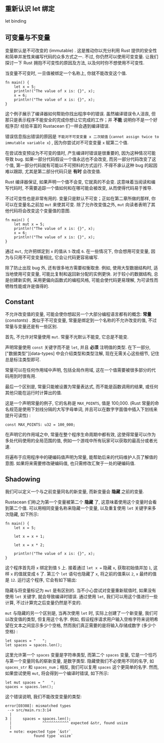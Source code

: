 


## 重新认识 let 绑定

let binding


## 可变量与不变量

变量默认是不可改变的 (immutable) . 这是推动你以充分利用 Rust 提供的安全性和简单并发性来编写代码的众多方式之一. 不过, 你仍然可以使用可变变量. 让我们探讨一下 Rust 拥抱不可变性的原因及方法, 以及何时你不想使用不可变性.

当变量不可变时, 一旦值被绑定一个名称上, 你就不能改变这个值.


```valkyrie
fn main() {
    let x = 5;
    println!("The value of x is: {}", x);
    x = 6;
    println!("The value of x is: {}", x);
}
```


这个例子展示了编译器如何帮助你找出程序中的错误. 虽然编译错误令人沮丧, 但那只是表示程序不能安全的完成你想让它完成的工作；并 **不能** 说明你不是一个好程序员! 经验丰富的 Rustacean 们一样会遇到编译错误.

错误信息指出错误的原因是 `不能对不可变变量 x 二次赋值` (`cannot assign twice to immutable variable x`) , 因为你尝试对不可变变量 `x` 赋第二个值.

在尝试改变预设为不可变的值时, 产生编译时错误是很重要的, 因为这种情况可能导致 bug. 如果一部分代码假设一个值永远也不会改变, 而另一部分代码改变了这个值, 第一部分代码就有可能以不可预料的方式运行. 不得不承认这种 bug 的起因难以跟踪, 尤其是第二部分代码只是 **有时** 会改变值.

Rust 编译器保证, 如果声明一个值不会变, 它就真的不会变. 这意味着当阅读和编写代码时, 不需要追踪一个值如何和在哪可能会被改变, 从而使得代码易于推导.

不过可变性也是非常有用的. 变量只是默认不可变；正如在第二章所做的那样, 你可以在变量名之前加 `mut` 来使其可变. 除了允许改变值之外, `mut` 向读者表明了其他代码将会改变这个变量值的意图.


```valkyrie
fn main() {
    let mut x = 5;
    println!("The value of x is: {}", x);
    x = 6;
    println!("The value of x is: {}", x);
}
```

通过 `mut`, 允许把绑定到 `x` 的值从 `5` 改成 `6`. 在一些情况下, 你会想用可变变量, 因为与只用不可变变量相比, 它会让代码更容易编写.

除了防止出现 bug 外, 还有很多地方需要权衡取舍. 例如, 使用大型数据结构时, 适当地使用可变变量, 可能比复制和返回新分配的实例更快. 对于较小的数据结构, 总是创建新实例, 采用更偏向函数式的编程风格, 可能会使代码更易理解, 为可读性而牺牲性能或许是值得的.

## Constant

不允许改变值的变量, 可能会使你想起另一个大部分编程语言都有的概念: **常量** (*constants*) . 类似于不可变变量, 常量是绑定到一个名称的不允许改变的值, 不过常量与变量还是有一些区别.

首先, 不允许对常量使用 `mut`. 常量不光默认不能变, 它总是不能变.

声明常量使用 `const` 关键字而不是 `let`, 并且 **必须** 注明值的类型. 在下一部分, ["数据类型"][data-types] 中会介绍类型和类型注解, 现在无需关心这些细节, 记住总是标注类型即可.

常量可以在任何作用域中声明, 包括全局作用域, 这在一个值需要被很多部分的代码用到时很有用.

最后一个区别是, 常量只能被设置为常量表达式, 而不能是函数调用的结果, 或任何其他只能在运行时计算出的值.

这是一个声明常量的例子, 它的名称是 `MAX_POINTS`, 值是 100,000.  (Rust 常量的命名规范是使用下划线分隔的大写字母单词, 并且可以在数字字面值中插入下划线来提升可读性) :

```valkyrie
const MAX_POINTS: u32 = 100_000;
```

在声明它的作用域之中, 常量在整个程序生命周期中都有效, 这使得常量可以作为多处代码使用的全局范围的值, 例如一个游戏中所有玩家可以获取的最高分或者光速.

将遍布于应用程序中的硬编码值声明为常量, 能帮助后来的代码维护人员了解值的意图. 如果将来需要修改硬编码值, 也只需修改汇聚于一处的硬编码值.

## Shadowing

我们可以定义一个与之前变量同名的新变量, 而新变量会 **隐藏** 之前的变量.

Rustacean 们称之为第一个变量被第二个 **隐藏** 了, 这意味着使用这个变量时会看到第二个值. 可以用相同变量名称来隐藏一个变量, 以及重复使用 `let` 关键字来多次隐藏, 如下所示:

```valkyrie
fn main() {
    let x = 5;

    let x = x + 1;

    let x = x * 2;

    println!("The value of x is: {}", x);
}
```

这个程序首先将 `x` 绑定到值 `5` 上. 接着通过 `let x =` 隐藏 `x`, 获取初始值并加 `1`, 这样 `x` 的值就变成 `6` 了. 第三个 `let` 语句也隐藏了 `x`, 将之前的值乘以 `2`, `x` 最终的值是 `12`. 运行这个程序, 它会有如下输出:



隐藏与将变量标记为 `mut` 是有区别的. 当不小心尝试对变量重新赋值时, 如果没有使用 `let` 关键字, 就会导致编译时错误. 通过使用 `let`, 我们可以用这个值进行一些计算, 不过计算完之后变量仍然是不变的.

`mut` 与隐藏的另一个区别是, 当再次使用 `let` 时, 实际上创建了一个新变量, 我们可以改变值的类型, 但复用这个名字. 例如, 假设程序请求用户输入空格字符来说明希望在文本之间显示多少个空格, 然而我们真正需要的是将输入存储成数字 (多少个空格) :

```valkyrie
let spaces = "   ";
let spaces = spaces.len();
```

这里允许第一个 `spaces` 变量是字符串类型, 而第二个 `spaces` 变量, 它是一个恰巧与第一个变量同名的崭新变量, 是数字类型. 隐藏使我们不必使用不同的名字, 如 `spaces_str` 和 `spaces_num`；相反, 我们可以复用 `spaces` 这个更简单的名字. 然而, 如果尝试使用 `mut`, 将会得到一个编译时错误, 如下所示:

```valkyrie
let mut spaces = "   ";
spaces = spaces.len();
```

这个错误说明, 我们不能改变变量的类型:

```text
error[E0308]: mismatched types
 --> src/main.rs:3:14
  |
3 |     spaces = spaces.len();
  |              ^^^^^^^^^^^^ expected &str, found usize
  |
  = note: expected type `&str`
             found type `usize`
```
